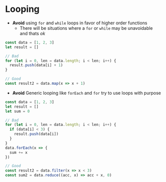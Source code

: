 # Looping

- **Avoid** using `for` and `while` loops in favor of higher order functions
  - There will be situations where a `for` or `while` may be unavoidable and thats _ok_
```js
const data = [1, 2, 3]
let result = []

// Bad
for (let i = 0, len = data.length; i < len; i++) {
  result.push(data[i] + 1)
}

// Good
const result2 = data.map(x => x + 1)
```

- **Avoid** Generic looping like `forEach` and `for` try to use loops with purpose
```js
const data = [1, 2, 3]
let result = []
let sum = 0

// Bad
for (let i = 0, len = data.length; i < len; i++) {
  if (data[i] < 3) {
    result.push(data[i])
  }
}
data.forEach(x => {
  sum += x
})

// Good
const result2 = data.filter(x => x < 3)
const sum2 = data.reduce((acc, x) => acc + x, 0)
```

